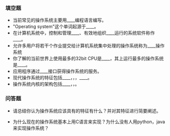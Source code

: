 ### 填空题
* 当前常见的操作系统主要用____编程语言编写。
* "Operating system"这个单词起源于____。
* 在计算机系统中，控制和管理____、有效地组织____运行的系统软件称作____。
* 允许多用户将若干个作业提交给计算机系统集中处理的操作系统称为____操作系统
* 你了解的当前世界上使用最多的32bit CPU是____，其上运行最多的操作系统是____。
* 应用程序通过____接口获得操作系统的服务。
* 现代操作系统的特征包括____，，，____。
* 操作系统内核的架构包括____，，。

### 问答题
* 请总结你认为操作系统应该具有的特征有什么？并对其特征进行简要阐述。

* 为什么现在的操作系统基本上用C语言来实现？为什么没有人用python，java来实现操作系统？